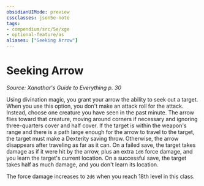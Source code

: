 ```yaml
---
obsidianUIMode: preview
cssclasses: json5e-note
tags:
- compendium/src/5e/xge
- optional-feature/as
aliases: ["Seeking Arrow"]
---
```

# Seeking Arrow
*Source: Xanathar's Guide to Everything p. 30* 

Using divination magic, you grant your arrow the ability to seek out a target. When you use this option, you don't make an attack roll for the attack. Instead, choose one creature you have seen in the past minute. The arrow flies toward that creature, moving around corners if necessary and ignoring three-quarters cover and half cover. If the target is within the weapon's range and there is a path large enough for the arrow to travel to the target, the target must make a Dexterity saving throw. Otherwise, the arrow disappears after traveling as far as it can. On a failed save, the target takes damage as if it were hit by the arrow, plus an extra `1d6` force damage, and you learn the target's current location. On a successful save, the target takes half as much damage, and you don't learn its location.

The force damage increases to `2d6` when you reach 18th level in this class.
